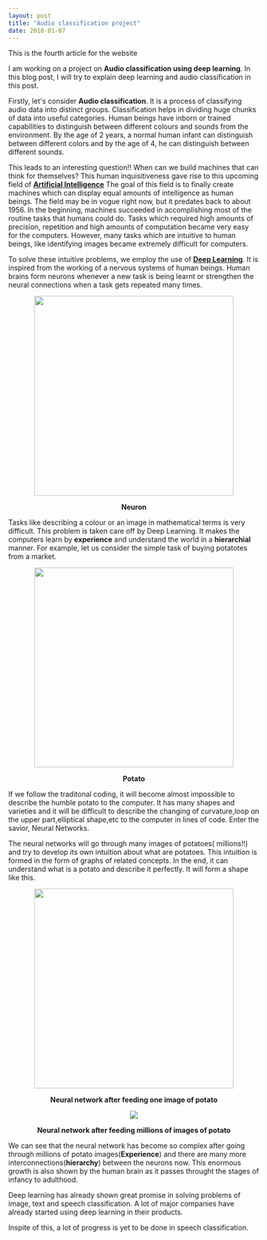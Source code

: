 ```yaml
---
layout: post
title: "Audio classification project"
date: 2018-01-07
---
```

This is the fourth article for the website

I am working on a project on **Audio classification using deep learning**. In this blog post, I will try to explain deep learning and audio classification in this post.

Firstly, let's consider **Audio classification**. It is a process of classifying audio data into distinct groups. Classification 
helps in dividing huge chunks of data into useful categories. Human beings have inborn or trained capabilities to distinguish 
between different colours and sounds from the environment. By the age of 2 years, a normal human infant can distinguish between 
different colors and by the age of 4, he can distinguish between different sounds. 

This leads to an interesting question!! When can we build machines that can think for themselves? This human inquisitiveness 
gave rise to this upcoming field of <a href = "https://www.wikiwand.com/en/Artificial_intelligence">**Artificial Intelligence**</a>
The goal of this field is to finally create machines which can display equal amounts of intelligence as human beings. The field may
be in vogue right now, but it predates back to about 1956. In the beginning, machines succeeded in accomplishing most of the
routine tasks that humans could do. Tasks which required high amounts of precision, repetition and high amounts of computation 
became very easy for the computers. However, many tasks which are intuitive to human beings, like identifying images became extremely difficult for computers. 

To solve these intuitive problems, we employ the use of <a href = "https://www.wikiwand.com/en/Deep_learning">**Deep Learning**</a>. It is inspired from the working of a nervous systems of human beings. Human brains form neurons whenever a new task is being learnt or strengthen the neural connections when a task gets repeated many times. 

<p align="center">
<img src="https://images.duckduckgo.com/iu/?u=http%3A%2F%2Fhyperstition.abstractdynamics.org%2Farchives%2FNeuron0.jpg&f=1" width="400">
</p>

<p align="center"><strong>Neuron</strong></p>

Tasks like describing a colour or an image in mathematical terms is very difficult. This problem is taken care off by Deep Learning. It makes the computers learn by **experience** and understand the world in a **hierarchial** manner. For example, let us consider the simple task of buying potatotes from a market. 

<p align="center">
<img src="https://images.duckduckgo.com/iu/?u=http%3A%2F%2Fstormtubers.weebly.com%2Fuploads%2F2%2F4%2F9%2F1%2F24912084%2Fs288114508727664819_p1_i1_w1514.jpeg&f=1" width="400">
</p>

<p align="center"><strong>Potato</strong></p>

If we follow the traditonal coding, it will become almost impossible to describe the humble potato to the computer. It has many shapes and varieties and it will be difficult to describe the changing of curvature,loop on the upper part,elliptical shape,etc to the computer in lines of code. Enter the savior, Neural Networks.

The neural networks will go through many images of potatoes( millions!!) and try to develop its own intuition about what are potatoes. This intuition is formed in the form of graphs of related concepts. In the end, it can understand what is a potato and describe it perfectly. It will form a shape like this.

<p align="center">
<img src="https://images.duckduckgo.com/iu/?u=http%3A%2F%2Fwww.marutitech.com%2Fwp-content%2Fuploads%2F2016%2F09%2FNeural-network.png&f=1" width="400">
</p>

<p align="center"><strong>Neural network after feeding one image of potato</strong></p>

<p align="center">
<img src="https://images.duckduckgo.com/iu/?u=http%3A%2F%2Fneuralnetworksanddeeplearning.com%2Fimages%2Ftikz12.png&f=1">
</p>

<p align="center"><strong>Neural network after feeding millions of images of potato</strong></p>

We can see that the neural network has become so complex after going through millions of potato images(**Experience**) and there are many more interconnections(**hierarchy**) between the neurons now. This enormous growth is also shown by the human brain as it passes throught the stages of infancy to adulthood.

Deep learning has already shown great promise in solving problems of image, text and speech classification. A lot of major companies have already started using deep learning in their products.

Inspite of this, a lot of progress is yet to be done in speech classification.
